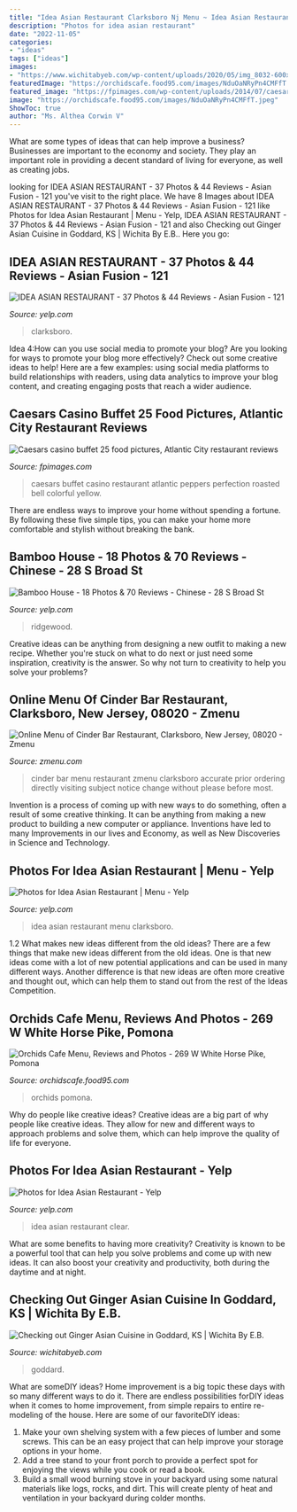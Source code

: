```yaml
---
title: "Idea Asian Restaurant Clarksboro Nj Menu ~ Idea Asian Restaurant Clear"
description: "Photos for idea asian restaurant"
date: "2022-11-05"
categories:
- "ideas"
tags: ["ideas"]
images:
- "https://www.wichitabyeb.com/wp-content/uploads/2020/05/img_8032-600x450.jpg"
featuredImage: "https://orchidscafe.food95.com/images/NduOaNRyPn4CMFfT.jpeg"
featured_image: "https://fpimages.com/wp-content/uploads/2014/07/caesars-casino-buffet-food-pictures-18.jpg"
image: "https://orchidscafe.food95.com/images/NduOaNRyPn4CMFfT.jpeg"
ShowToc: true
author: "Ms. Althea Corwin V"
---
```



What are some types of ideas that can help improve a business?
Businesses are important to the economy and society. They play an important role in providing a decent standard of living for everyone, as well as creating jobs.

	

		
looking for IDEA ASIAN RESTAURANT - 37 Photos &amp; 44 Reviews - Asian Fusion - 121 you've visit to the right place. We have 8 Images about IDEA ASIAN RESTAURANT - 37 Photos &amp; 44 Reviews - Asian Fusion - 121 like Photos for Idea Asian Restaurant | Menu - Yelp, IDEA ASIAN RESTAURANT - 37 Photos &amp; 44 Reviews - Asian Fusion - 121 and also Checking out Ginger Asian Cuisine in Goddard, KS | Wichita By E.B.. Here you go:
		
    
## IDEA ASIAN RESTAURANT - 37 Photos &amp; 44 Reviews - Asian Fusion - 121

<img loading=lazy src="https://s3-media0.fl.yelpcdn.com/bphoto/MTHbtWayfFfI5OGATHNong/l.jpg" onerror="this.onerror=null;this.src='https://tse2.mm.bing.net/th?id=OIP.5DlG6f9PUOfdjtKQsZJ47AAAAA&amp;pid=15.1';" alt="IDEA ASIAN RESTAURANT - 37 Photos &amp; 44 Reviews - Asian Fusion - 121">

_Source: yelp.com_

>clarksboro. 

	

Idea 4:How can you use social media to promote your blog?
Are you looking for ways to promote your blog more effectively? Check out some creative ideas to help! Here are a few examples: using social media platforms to build relationships with readers, using data analytics to improve your blog content, and creating engaging posts that reach a wider audience.

    
## Caesars Casino Buffet 25 Food Pictures, Atlantic City Restaurant Reviews

<img loading=lazy src="https://fpimages.com/wp-content/uploads/2014/07/caesars-casino-buffet-food-pictures-18.jpg" onerror="this.onerror=null;this.src='https://tse1.mm.bing.net/th?id=OIP.6MS8qdNdbKQXyiZz1yRY3QHaEM&amp;pid=15.1';" alt="Caesars casino buffet 25 food pictures, Atlantic City restaurant reviews">

_Source: fpimages.com_

>caesars buffet casino restaurant atlantic peppers perfection roasted bell colorful yellow. 

	

There are endless ways to improve your home without spending a fortune. By following these five simple tips, you can make your home more comfortable and stylish without breaking the bank.

    
## Bamboo House - 18 Photos &amp; 70 Reviews - Chinese - 28 S Broad St

<img loading=lazy src="https://s3-media3.fl.yelpcdn.com/bphoto/ZiNe2XTaNEAMatieFTj4Gg/ls.jpg" onerror="this.onerror=null;this.src='https://tse1.mm.bing.net/th?id=OIP.ZnxEvOZ4GDRV6cKbXcRXDwAAAA&amp;pid=15.1';" alt="Bamboo House - 18 Photos &amp; 70 Reviews - Chinese - 28 S Broad St">

_Source: yelp.com_

>ridgewood. 

	

Creative ideas can be anything from designing a new outfit to making a new recipe. Whether you're stuck on what to do next or just need some inspiration, creativity is the answer. So why not turn to creativity to help you solve your problems?

    
## Online Menu Of Cinder Bar Restaurant, Clarksboro, New Jersey, 08020 - Zmenu

<img loading=lazy src="https://image.zmenu.com/menupic/4319949/s_f986c8db-5d2c-4583-aace-32b988de9121.jpg" onerror="this.onerror=null;this.src='https://tse2.mm.bing.net/th?id=OIP.VJ7wHcAd8o4IFsVrsmg0jwHaJ4&amp;pid=15.1';" alt="Online Menu of Cinder Bar Restaurant, Clarksboro, New Jersey, 08020 - Zmenu">

_Source: zmenu.com_

>cinder bar menu restaurant zmenu clarksboro accurate prior ordering directly visiting subject notice change without please before most. 

	

Invention is a process of coming up with new ways to do something, often a result of some creative thinking. It can be anything from making a new product to building a new computer or appliance. Inventions have led to many Improvements in our lives and Economy, as well as New Discoveries in Science and Technology.

    
## Photos For Idea Asian Restaurant | Menu - Yelp

<img loading=lazy src="https://s3-media4.fl.yelpcdn.com/bphoto/nif6zkdyHT29D7hJxuk2aQ/258s.jpg" onerror="this.onerror=null;this.src='https://tse3.mm.bing.net/th?id=OIP.f_4Q9djnSK8i9B9mN2fLXwAAAA&amp;pid=15.1';" alt="Photos for Idea Asian Restaurant | Menu - Yelp">

_Source: yelp.com_

>idea asian restaurant menu clarksboro. 

	

1.2 What makes new ideas different from the old ideas?
There are a few things that make new ideas different from the old ideas. One is that new ideas come with a lot of new potential applications and can be used in many different ways. Another difference is that new ideas are often more creative and thought out, which can help them to stand out from the rest of the Ideas Competition.

    
## Orchids Cafe Menu, Reviews And Photos - 269 W White Horse Pike, Pomona

<img loading=lazy src="https://orchidscafe.food95.com/images/NduOaNRyPn4CMFfT.jpeg" onerror="this.onerror=null;this.src='https://tse2.mm.bing.net/th?id=OIP.QyMRXhRwtBVU4Db1XTHoOQHaFj&amp;pid=15.1';" alt="Orchids Cafe Menu, Reviews and Photos - 269 W White Horse Pike, Pomona">

_Source: orchidscafe.food95.com_

>orchids pomona. 

	

Why do people like creative ideas?
Creative ideas are a big part of why people like creative ideas. They allow for new and different ways to approach problems and solve them, which can help improve the quality of life for everyone.

    
## Photos For Idea Asian Restaurant - Yelp

<img loading=lazy src="https://s3-media3.fl.yelpcdn.com/bphoto/DR6kvqM367XcpkLsjWBGkg/258s.jpg" onerror="this.onerror=null;this.src='https://tse2.mm.bing.net/th?id=OIP.XDtV6u9c-lYK7sZbEp3_iAAAAA&amp;pid=15.1';" alt="Photos for Idea Asian Restaurant - Yelp">

_Source: yelp.com_

>idea asian restaurant clear. 

	

What are some benefits to having more creativity?
Creativity is known to be a powerful tool that can help you solve problems and come up with new ideas. It can also boost your creativity and productivity, both during the daytime and at night.

    
## Checking Out Ginger Asian Cuisine In Goddard, KS | Wichita By E.B.

<img loading=lazy src="https://www.wichitabyeb.com/wp-content/uploads/2020/05/img_8032-600x450.jpg" onerror="this.onerror=null;this.src='https://tse4.mm.bing.net/th?id=OIP.uvwLkC3iC9b9L45FI8uYOQHaFj&amp;pid=15.1';" alt="Checking out Ginger Asian Cuisine in Goddard, KS | Wichita By E.B.">

_Source: wichitabyeb.com_

>goddard. 

	

What are someDIY ideas?
Home improvement is a big topic these days with so many different ways to do it. There are endless possibilities forDIY ideas when it comes to home improvement, from simple repairs to entire re-modeling of the house. Here are some of our favoriteDIY ideas:
1. Make your own shelving system with a few pieces of lumber and some screws. This can be an easy project that can help improve your storage options in your home.
2. Add a tree stand to your front porch to provide a perfect spot for enjoying the views while you cook or read a book.
3. Build a small wood burning stove in your backyard using some natural materials like logs, rocks, and dirt. This will create plenty of heat and ventilation in your backyard during colder months. 

